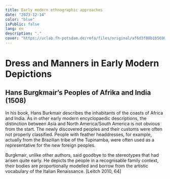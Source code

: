 ```yaml
---
title: Early modern ethnographic approaches 
date: "2023-12-14"
color: "blue"
isPublic: false
lang: en
description: "."
cover: "https://uclab.fh-potsdam.de/refa/files/original/af6d3f80b1b5690cf68dae59dcfb0909bd2e6ea9.jpg"
---
```


# Dress and Manners in Early Modern Depictions

## Hans Burgkmair’s Peoples of Afrika and India (1508)
In his book, Hans Burkmair describes the inhabitants of the coasts of Africa and India. As in other early modern encyclopaedic descriptions, the distinction between Asia and North America/South America is not obvious from the start. The newly discovered peoples and their customs were often not properly classified. People with feather headdresses, for example, actually from the Brazilian tribe of the Tupinamba, were often used as a representative for the new foreign peoples.

Burgkmair, unlike other authors, said goodbye to the stereotypes that had arisen quite early. He depicts the people in a recognisable family context, their bodies are proportionally modelled and borrow from the artistic vocabulary of the Italian Renaissance. [Leitch 2010, 64]

